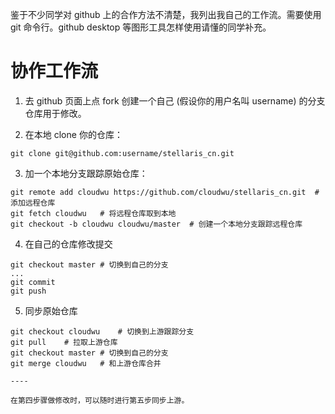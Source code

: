 鉴于不少同学对 github 上的合作方法不清楚，我列出我自己的工作流。需要使用 git 命令行。github desktop 等图形工具怎样使用请懂的同学补充。


协作工作流
==========

1. 去 github 页面上点 fork 创建一个自己 (假设你的用户名叫 username) 的分支仓库用于修改。

2. 在本地 clone 你的仓库：
```
git clone git@github.com:username/stellaris_cn.git
```

3. 加一个本地分支跟踪原始仓库：
```
git remote add cloudwu https://github.com/cloudwu/stellaris_cn.git	# 添加远程仓库
git fetch cloudwu	# 将远程仓库取到本地
git checkout -b cloudwu cloudwu/master	# 创建一个本地分支跟踪远程仓库
```

4. 在自己的仓库修改提交
```
git checkout master	# 切换到自己的分支
...
git commit 
git push
```

5. 同步原始仓库
```
git checkout cloudwu	# 切换到上游跟踪分支
git pull	# 拉取上游仓库
git checkout master	# 切换到自己的分支
git merge cloudwu	# 和上游仓库合并

----

在第四步骤做修改时，可以随时进行第五步同步上游。

